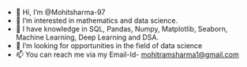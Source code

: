 - 👋 Hi, I’m @Mohitsharma-97
- 👀 I’m interested in mathematics and data science.
- 🌱 I have knowledge in SQL, Pandas, Numpy, Matplotlib, Seaborn, Machine Learning, Deep Learning and DSA.
- 💞️ I’m looking for opportunities in the field of data science
- 📫 You can reach me via my Email-Id- mohitramsharma1@gmail.com

<!---
Mohitsharma-97/Mohitsharma-97 is a ✨ special ✨ repository because its `README.md` (this file) appears on your GitHub profile.
You can click the Preview link to take a look at your changes.
--->

